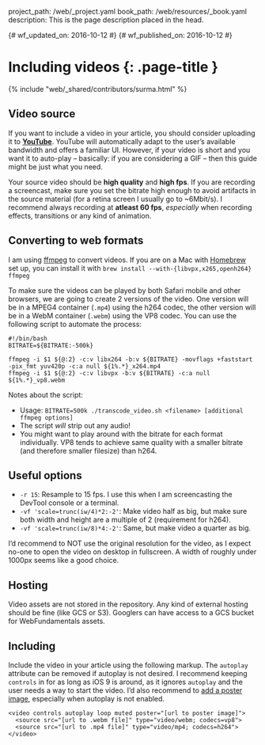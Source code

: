 project_path: /web/_project.yaml
book_path: /web/resources/_book.yaml
description: This is the page description placed in the head.

{# wf_updated_on: 2016-10-12 #}
{# wf_published_on: 2016-10-12 #}

# Including videos {: .page-title }

{% include "web/_shared/contributors/surma.html" %}

## Video source

If you want to include a video in your article, you should consider uploading it to [**YouTube**](https://youtube.com). YouTube will automatically adapt to the user’s available bandwidth and offers a familiar UI. However, if your video is short and you want it to auto-play – basically: if you are considering a GIF – then this guide might be just what you need.

Your source video should be **high quality** and **high fps**. If you are recording a screencast, make sure you set the bitrate high enough to avoid artifacts in the source material (for a retina screen I usually go to ~6Mbit/s). I recommend always recording at **atleast 60 fps**, _especially_ when recording effects, transitions or any kind of animation.

## Converting to web formats

I am using [ffmpeg](https://www.ffmpeg.org/) to convert videos. If you are on a Mac with [Homebrew](http://brew.sh/) set up, you can install it with `brew install --with-{libvpx,x265,openh264} ffmpeg`

To make sure the videos can be played by both Safari mobile and other browsers, we are going to create 2 versions of the video. One version will be in a MPEG4 container (`.mp4`) using the h264 codec, the other version will be in a WebM container (`.webm`) using the VP8 codec. You can use the following script to automate the process:

```
#!/bin/bash
BITRATE=${BITRATE:-500k}

ffmpeg -i $1 ${@:2} -c:v libx264 -b:v ${BITRATE} -movflags +faststart -pix_fmt yuv420p -c:a null ${1%.*}_x264.mp4
ffmpeg -i $1 ${@:2} -c:v libvpx -b:v ${BITRATE} -c:a null ${1%.*}_vp8.webm
```

Notes about the script:

* Usage: `BITRATE=500k ./transcode_video.sh <filename> [additional ffmpeg options]`
* The script _will_ strip out any audio!
* You might want to play around with the bitrate for each format individually. VP8 tends to achieve same quality with a smaller bitrate (and therefore smaller filesize) than h264.

## Useful options

* `-r 15`: Resample to 15 fps. I use this when I am screencasting the DevTool console or a terminal.
* `-vf 'scale=trunc(iw/4)*2:-2'`: Make video half as big, but make sure both width and height are a multiple of 2 (requirement for h264).
* `-vf 'scale=trunc(iw/8)*4:-2'`: Same, but make video a quarter as big.

I’d recommend to NOT use the original resolution for the video, as I expect no-one to open the video on desktop in fullscreen. A width of roughly under 1000px seems like a good choice.

## Hosting

Video assets are not stored in the repository. Any kind of external hosting should be fine (like GCS or S3). Googlers can have access to a GCS bucket for WebFundamentals assets.

## Including

Include the video in your article using the following markup. The `autoplay` attribute can be removed if autoplay is not desired. I recommend keeping `controls` in for as long as iOS 9 is around, as it ignores `autoplay` and the user needs a way to start the video. I’d also recommend to [add a poster image](/web/fundamentals/design-and-ui/media/video#include_a_poster_image), especially when autoplay is not enabled.

```
<video controls autoplay loop muted poster="[url to poster image]">
  <source src="[url to .webm file]" type="video/webm; codecs=vp8">
  <source src="[url to .mp4 file]" type="video/mp4; codecs=h264">
</video>
```